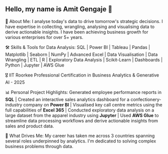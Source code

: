 ## Hello, my name is Amit Gengaje 👋

💼 About Me: I analyse today's data to drive tomorrow's strategic decisions. I have expertise in collecting, wrangling, analysing and visualising data to derive actionable insights. I have been achieving business growth for various enterprises for over 5+ years.  

🛠️ Skills & Tools for Data Analysis:
  SQL | Power BI | Tableau | Pandas | Matplotlib | Seaborn | NumPy | Advanced Excel | Data Visualisation | Data Wrangling | ETL | R | Exploratory Data Analysis | Scikit-Learn | Dashboards | Python | Jupyter | AWS Glue

🎖️ IIT Roorkee Professional Certification in Business Analytics & Generative AI - 2025

📊 Personal Project Highlights: Generated employee performance reports in **SQL** | Created an interactive sales analytics dashboard for a confectionery-industry company on **Power BI** | Visualised key call centre metrics using the full capabilities of **Excel 365** | Conducted exploratory data analysis on a large dataset from the apparel industry using **Jupyter** | Used **AWS Glue** to streamline data processing workflows and derive actionable insights from sales and product data. 

🌟 What Drives Me: My career has taken me across 3 countries spanning several roles underpinned by analytics. I'm dedicated to solving complex business problems through data.
